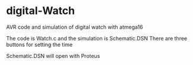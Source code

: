 # digital-Watch
AVR code and simulation of digital watch with atmega16

The code is Watch.c and the simulation is Schematic.DSN
There are three buttons for setting the time

Schematic.DSN will open with Proteus
